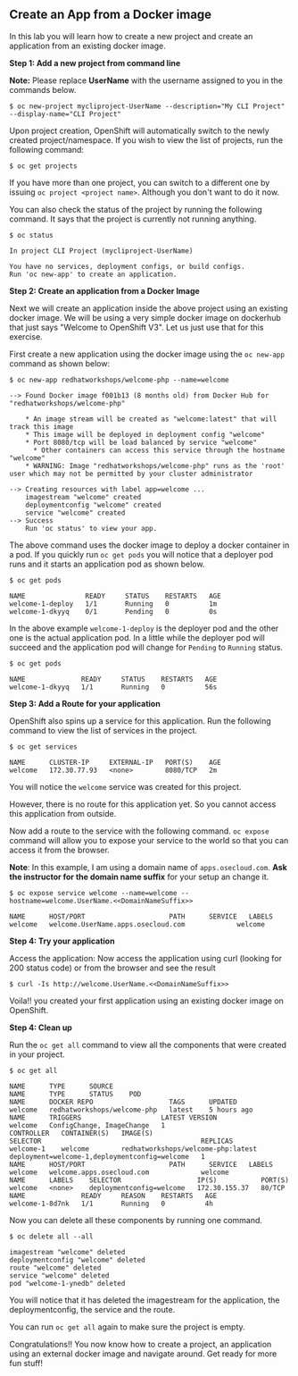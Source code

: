 ## Create an App from a Docker image

In this lab you will learn how to create a new project and create an application from an existing docker image.

**Step 1: Add a new project from command line**

**Note:** Please replace **UserName** with the username assigned to you in the commands below.

```
$ oc new-project mycliproject-UserName --description="My CLI Project" --display-name="CLI Project"
```
Upon project creation, OpenShift will automatically switch to the newly created project/namespace. If you wish to view the list of projects, run the following command:

````
$ oc get projects
````
If you have more than one project, you can switch to a different one by issuing `oc project <project name>`. Although you don't want to do it now.

You can also check the status of the project by running the following command. It says that the project is currently not running anything.

```
$ oc status

In project CLI Project (mycliproject-UserName)

You have no services, deployment configs, or build configs.
Run 'oc new-app' to create an application.
```

**Step 2: Create an application from a Docker Image**

Next we will create an application inside the above project using an existing docker image. We will be using a very simple docker image on dockerhub that just says "Welcome to OpenShift V3". Let us just use that for this exercise.

First create a new application using the docker image using the `oc new-app` command as shown below:

```
$ oc new-app redhatworkshops/welcome-php --name=welcome

--> Found Docker image f001b13 (8 months old) from Docker Hub for "redhatworkshops/welcome-php"

    * An image stream will be created as "welcome:latest" that will track this image
    * This image will be deployed in deployment config "welcome"
    * Port 8080/tcp will be load balanced by service "welcome"
      * Other containers can access this service through the hostname "welcome"
    * WARNING: Image "redhatworkshops/welcome-php" runs as the 'root' user which may not be permitted by your cluster administrator

--> Creating resources with label app=welcome ...
    imagestream "welcome" created
    deploymentconfig "welcome" created
    service "welcome" created
--> Success
    Run 'oc status' to view your app.
```
The above command uses the docker image to deploy a docker container in a pod. If you quickly run `oc get pods` you will notice that a deployer pod runs and it starts an application pod as shown below.

```
$ oc get pods

NAME               READY     STATUS    RESTARTS   AGE
welcome-1-deploy   1/1       Running   0          1m
welcome-1-dkyyq    0/1       Pending   0          0s
```
In the above example `welcome-1-deploy` is the deployer pod and the other one is the actual application pod. In a little while the deployer pod will succeed and the application pod will change for `Pending` to `Running` status.

```
$ oc get pods

NAME              READY     STATUS    RESTARTS   AGE
welcome-1-dkyyq   1/1       Running   0          56s
```

**Step 3: Add a Route for your application**

OpenShift also spins up a service for this application. Run the following command to view the list of services in the project.

````
$ oc get services

NAME      CLUSTER-IP     EXTERNAL-IP   PORT(S)    AGE
welcome   172.30.77.93   <none>        8080/TCP   2m
````

You will notice the `welcome` service was created for this project.

However, there is no route for this application yet. So you cannot access this application from outside.

Now add a route to the service with the following command. `oc expose` command will allow you to expose your service to the world so that you can access it from the browser.

**Note**: In this example, I am using a domain name of `apps.osecloud.com`. **Ask the instructor for the domain name suffix** for your setup an change it.

````
$ oc expose service welcome --name=welcome --hostname=welcome.UserName.<<DomainNameSuffix>>

NAME      HOST/PORT                     PATH      SERVICE   LABELS
welcome   welcome.UserName.apps.osecloud.com             welcome   
````

**Step 4: Try your application**

Access the application: Now access the application using curl (looking for 200 status code) or from the browser and see the result

````
$ curl -Is http://welcome.UserName.<<DomainNameSuffix>>
````

Voila!! you created your first application using an existing docker image on OpenShift.

**Step 4: Clean up**

Run the `oc get all` command to view all the components that were created in your project.

````
$ oc get all

NAME      TYPE      SOURCE
NAME      TYPE      STATUS    POD
NAME      DOCKER REPO                   TAGS      UPDATED
welcome   redhatworkshops/welcome-php   latest    5 hours ago
NAME      TRIGGERS                    LATEST VERSION
welcome   ConfigChange, ImageChange   1
CONTROLLER   CONTAINER(S)   IMAGE(S)                             SELECTOR                                        REPLICAS
welcome-1    welcome        redhatworkshops/welcome-php:latest   deployment=welcome-1,deploymentconfig=welcome   1
NAME      HOST/PORT                     PATH      SERVICE   LABELS
welcome   welcome.apps.osecloud.com             welcome   
NAME      LABELS    SELECTOR                   IP(S)           PORT(S)
welcome   <none>    deploymentconfig=welcome   172.30.155.37   80/TCP
NAME              READY     REASON    RESTARTS   AGE
welcome-1-8d7nk   1/1       Running   0          4h
````

Now you can delete all these components by running one command.

````
$ oc delete all --all

imagestream "welcome" deleted
deploymentconfig "welcome" deleted
route "welcome" deleted
service "welcome" deleted
pod "welcome-1-ynedb" deleted
````
You will notice that it has deleted the imagestream for the application, the deploymentconfig, the service and the route.

You can run `oc get all` again to make sure the project is empty.

Congratulations!! You now know how to create a project, an application using an external docker image and navigate around. Get ready for more fun stuff!
